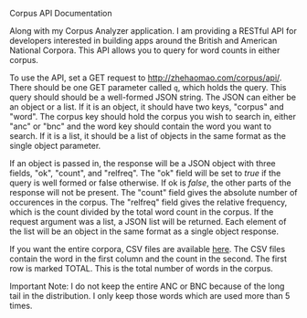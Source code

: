 Corpus API Documentation

Along with my Corpus Analyzer application. I am providing a RESTful API for
developers interested in building apps around the British and American National
Corpora. This API allows you to query for word counts in either corpus.

To use the API, set a GET request to http://zhehaomao.com/corpus/api/. There
should be one GET parameter called `q`, which holds the query. This query
should should be a well-formed JSON string. The JSON can either be an object
or a list. If it is an object, it should have two keys, "corpus" and
"word". The corpus key should hold the corpus you wish to search in,
either "anc" or "bnc" and the word key should contain the word you want to
search. If it is a list, it should be a list of objects in the
same format as the single object parameter.

If an object is passed in, the response will be a JSON object with three fields,
"ok", "count", and "relfreq". The "ok" field will be set to *true* if the query
is well formed or false otherwise. If ok is *false*, the other parts of the
response will not be present. The "count" field gives the absolute number of
occurences in the corpus. The "relfreq" field gives the relative frequency, which
is the count divided by the total word count in the corpus. If the request argument
was a list, a JSON list will be returned. Each element of the list will be an object
in the same format as a single object response.

If you want the entire corpora, CSV files are available [here](http://zhehaomao.com/static/files/corpora/).
The CSV files contain the word in the first column and the count in the second. The first row is
marked TOTAL. This is the total number of words in the corpus.

Important Note:
I do not keep the entire ANC or BNC because of the long tail in the distribution. I only keep
those words which are used more than 5 times. 

